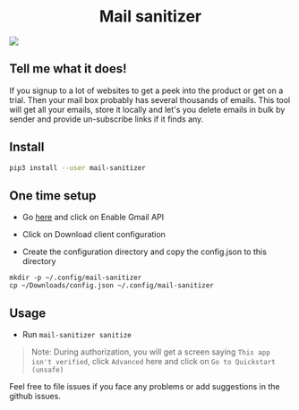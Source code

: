 <h1 align="center">Mail sanitizer</h1>

<a href="https://asciinema.org/a/282456" target="_blank"><img src="https://asciinema.org/a/282456.svg" /></a>


## Tell me what it does!

If you signup to a lot of websites to get a peek into the product or get on a trial. Then your mail box probably has several thousands of emails.
This tool will get all your emails, store it locally and let's you delete emails in bulk by sender and provide un-subscribe links if it finds any.

## Install

```bash
pip3 install --user mail-sanitizer
```

## One time setup

- Go [here](https://developers.google.com/gmail/api/quickstart/python) and click on Enable Gmail API

- Click on Download client configuration

- Create the configuration directory and copy the config.json to this directory

```shell script
mkdir -p ~/.config/mail-sanitizer
cp ~/Downloads/config.json ~/.config/mail-sanitizer
```


## Usage

- Run `mail-sanitizer sanitize`

> Note: During authorization, you will get a screen saying `This app isn't verified`, click `Advanced` here and click on `Go to Quickstart (unsafe)`

Feel free to file issues if you face any problems or add suggestions in the github issues.
